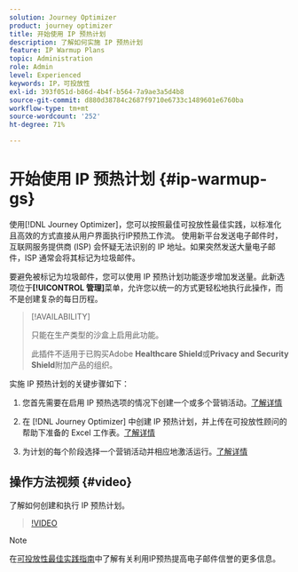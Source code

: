 ```yaml
---
solution: Journey Optimizer
product: journey optimizer
title: 开始使用 IP 预热计划
description: 了解如何实施 IP 预热计划
feature: IP Warmup Plans
topic: Administration
role: Admin
level: Experienced
keywords: IP，可投放性
exl-id: 393f051d-b86d-4b4f-b564-7a9ae3a5d4b8
source-git-commit: d880d38784c2687f9710e6733c1489601e6760ba
workflow-type: tm+mt
source-wordcount: '252'
ht-degree: 71%

---
```


# 开始使用 IP 预热计划 {#ip-warmup-gs}

使用[!DNL Journey Optimizer]，您可以按照最佳可投放性最佳实践，以标准化且高效的方式直接从用户界面执行IP预热工作流。 使用新平台发送电子邮件时，互联网服务提供商 (ISP) 会怀疑无法识别的 IP 地址。如果突然发送大量电子邮件，ISP 通常会将其标记为垃圾邮件。

要避免被标记为垃圾邮件，您可以使用 IP 预热计划功能逐步增加发送量。此新选项位于&#x200B;**[!UICONTROL 管理]**&#x200B;菜单，允许您以统一的方式更轻松地执行此操作，而不是创建复杂的每日历程。

<!--➡️ [Learn how to create and execute an IP warmup plan in this video](#video)-->

>[!AVAILABILITY]
>
>只能在生产类型的沙盒上启用此功能。
>
>此插件不适用于已购买Adobe **Healthcare Shield**&#x200B;或&#x200B;**Privacy and Security Shield**&#x200B;附加产品的组织。



<!--
Benefits

* Standardization on Campaign which will be easy for practitioners too > why?

* No more pain of creating queries, audiences and testing those as system will create the audiences. 

* Ease of excluding domains and changing the plan with help of simple toggles to exclude OR by editing numbers inline or create new phases or reupload plan if drastic change. No more pain of editing audience definitions, journey conditions

* There is an expectation that with this, it will ease around 30% of effort and will be much better experience for consultant/partner/practitioner - right from planning to execution to reporting
-->

实施 IP 预热计划的关键步骤如下：

1. 您首先需要在启用 IP 预热选项的情况下创建一个或多个营销活动。[了解详情](ip-warmup-campaign.md)

1. 在 [!DNL Journey Optimizer] 中创建 IP 预热计划，并上传在可投放性顾问的帮助下准备的 Excel 工作表。[了解详情](ip-warmup-plan.md)

1. 为计划的每个阶段选择一个营销活动并相应地激活运行。[了解详情](ip-warmup-execution.md)

## 操作方法视频 {#video}

了解如何创建和执行 IP 预热计划。

>[!VIDEO](https://video.tv.adobe.com/v/3432637/?learn=on)

>[!NOTE]
>
>在[可投放性最佳实践指南](https://experienceleague.adobe.com/docs/deliverability-learn/deliverability-best-practice-guide/additional-resources/generic-resources/increase-reputation-with-ip-warming.html?lang=zh-Hans)中了解有关利用IP预热提高电子邮件信誉的更多信息。
